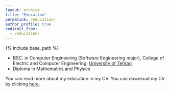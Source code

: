 ```yaml
---
layout: archive
title: "Education"
permalink: /education/
author_profile: true
redirect_from:
  - /educations
---
```


{% include base_path %}

- BSC. in Computer Engineering (Software Engineering major), College of Electric and Computer Engineering, [University of Tehran](https://ece.ut.ac.ir/en/ece)
- Diploma in Mathematics and Physics

You can read more about my education in my CV. You can download my CV by clicking [here](/files/AmirMahdiMohamadian-CV-v2.3.pdf).
